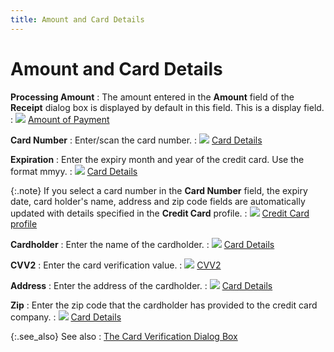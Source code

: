 ```yaml
---
title: Amount and Card Details
---
```


# Amount and Card Details


**Processing Amount**
: The amount entered in the **Amount**  field of the **Receipt** dialog box  is displayed by default in this field. This is a display field.
: ![]({{site.sp_baseurl}}/img/lens.gif) [Amount  of Payment]({{site.sp_baseurl}}/sales-docs/sales-orders/so-proc/pmts-refunds/cc-pmts/cc-verify/amount_of_payment.html)


**Card Number**
: Enter/scan the card number.
: ![]({{site.sp_baseurl}}/img/lens.gif) [Card Details]({{site.sp_baseurl}}/sales-docs/sales-orders/so-proc/pmts-refunds/cc-pmts/cc-verify/card_details.html)


**Expiration**
: Enter the expiry  month and year of the credit card. Use the format mmyy.
: ![]({{site.sp_baseurl}}/img/lens.gif) [Card Details]({{site.sp_baseurl}}/sales-docs/sales-orders/so-proc/pmts-refunds/cc-pmts/cc-verify/card_details.html)


{:.note}
If you select a card number in the **Card 
 Number** field, the expiry  date, card holder's name, address and zip code fields are automatically  updated with details specified in the **Credit 
 Card** profile.
: ![]({{site.sp_baseurl}}/img/lens.gif) [Credit  Card profile]({{site.mc_chm}}/misc/the_credit_card_profile.html)


**Cardholder**
: Enter the name of the cardholder.
: ![]({{site.sp_baseurl}}/img/lens.gif) [Card Details]({{site.sp_baseurl}}/sales-docs/sales-orders/so-proc/pmts-refunds/cc-pmts/cc-verify/card_details.html)


**CVV2**
: Enter the card verification value.
: ![]({{site.sp_baseurl}}/img/lens.gif) [CVV2  ]({{site.sp_baseurl}}/sales-docs/sales-orders/so-proc/pmts-refunds/cc-pmts/cc-verify/card_details.html#cvv2_sales)


**Address**
: Enter the address of the cardholder.
: ![]({{site.sp_baseurl}}/img/lens.gif) [Card Details]({{site.sp_baseurl}}/sales-docs/sales-orders/so-proc/pmts-refunds/cc-pmts/cc-verify/card_details.html)


**Zip**
: Enter the zip code that the cardholder has provided  to the credit card company.
: ![]({{site.sp_baseurl}}/img/lens.gif) [Card Details]({{site.sp_baseurl}}/sales-docs/sales-orders/so-proc/pmts-refunds/cc-pmts/cc-verify/card_details.html)


{:.see_also}
See also
: [The  Card Verification Dialog Box]({{site.sp_baseurl}}/sales-docs/sales-orders/so-proc/pmts-refunds/cc-pmts/cc-verify-dlg/the_card_verification_dialog_box.html)
